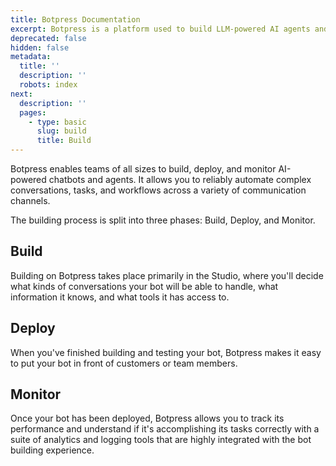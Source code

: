 ```yaml
---
title: Botpress Documentation
excerpt: Botpress is a platform used to build LLM-powered AI agents and chatbots.
deprecated: false
hidden: false
metadata:
  title: ''
  description: ''
  robots: index
next:
  description: ''
  pages:
    - type: basic
      slug: build
      title: Build
---
```

Botpress enables teams of all sizes to build, deploy, and monitor AI-powered chatbots and agents. It allows you to reliably automate complex conversations, tasks, and workflows across a variety of communication channels.

The building process is split into three phases: Build, Deploy, and Monitor.

## Build

Building on Botpress takes place primarily in the Studio, where you'll decide what kinds of conversations your bot will be able to handle, what information it knows, and what tools it has access to.

## Deploy

When you've finished building and testing your bot, Botpress makes it easy to put your bot in front of customers or team members.

## Monitor

Once your bot has been deployed, Botpress allows you to track its performance and understand if it's accomplishing its tasks correctly with a suite of analytics and logging tools that are highly integrated with the bot building experience.